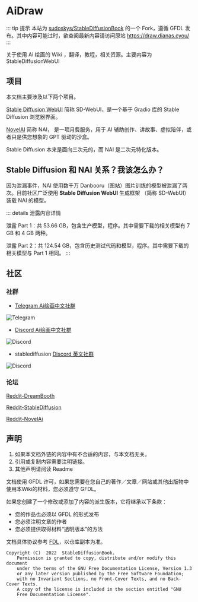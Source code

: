 <script setup>
import Actions from './components/Actions.vue'
</script>

# AiDraw

::: tip 提示
本站为 [sudoskys/StableDiffusionBook](https://github.com/sudoskys/StableDiffusionBook) 的一个 Fork，遵循 GFDL 发布。其中内容可能过时，欲查阅最新内容请访问原站 https://draw.dianas.cyou/
:::

关于使用 Ai 绘画的 Wiki ，翻译，教程，相关资源。主要内容为 StableDiffusionWebUI

<Actions />

## 项目

本文档主要涉及以下两个项目。

[Stable Diffusion WebUI](https://github.com/AUTOMATIC1111/stable-diffusion-webui) 简称 SD-WebUI，是一个基于 Gradio 库的 Stable Diffusion 浏览器界面。

[NovelAI](https://novelai.net/) 简称 NAI， 是一项月费服务，用于 AI 辅助创作、讲故事、虚拟陪伴，或者只是供您想象的 GPT 驱动的沙盒。

Stable Diffusion 本来是面向三次元的，而 NAI 是二次元特化版本。

## Stable Diffusion 和 NAI 关系？我该怎么办？

因为泄漏事件，NAI 使用数千万 Danbooru（图站）图片训练的模型被泄漏了两次。目前社区广泛使用 **Stable Diffusion WebUI** 生成框架 （简称 SD-WebUI）装载 NAI 的模型。

::: details 泄露内容详情

泄露 Part 1：共 53.66 GB，包含生产模型，程序。其中需要下载的相关模型有 7 GB 和 4 GB 两种。

泄露 Part 2：共 124.54 GB，包含历史测试代码和模型，程序。其中需要下载的相关模型与 Part 1 相同。
:::

## 社区

### 社群

- [Telegram Ai绘画中文社群](https://t.me/StableDiffusion_CN)
<img src="https://img.shields.io/badge/Telegram-Group-blue" alt="Telegram">

- [Discord Ai绘画中文社群](https://discord.gg/vhsArSSA6K)
<img src="https://img.shields.io/discord/1033769426216046622?color=blue&label=Discord_Ai%E7%BB%98%E7%94%BB%E4%B8%AD%E6%96%87%E7%BB%84" alt="Discord">

- stablediffusion [Discord 英文社群](https://discord.gg/stablediffusion) 
<img src="https://img.shields.io/discord/1002292111942635562?color=blue&label=Discord_stablediffusion" alt="Discord">

### 论坛

[Reddit-DreamBooth](https://www.reddit.com/r/DreamBooth/)

[Reddit-StableDiffusion](https://www.reddit.com/r/StableDiffusion/)

[Reddit-NovelAi](https://www.reddit.com/r/NovelAi/)


## 声明

1. 如果本文档外链的内容中有不合适的内容，与本文档无关。
2. 引用或复制内容需要注明链接。
3. 其他声明请阅读 Readme

文档使用 GFDL 许可，如果您需要在您自己的著作／文章／网站或其他出版物中使用本Wiki的材料，您必须遵守 GFDL。

如果您创建了一个修改或添加了内容的派生版本，它将继承以下条款：

-   您的作品也必须以 GFDL 的形式发布
-   您必须注明文章的作者
-   您必须提供取得材料“透明版本”的方法

文档具体协议参考 [FDL](https://www.gnu.org/licenses/fdl-1.3.html)，以仓库副本为准。

``` text
Copyright (C)  2022  StableDiffusionBook.
    Permission is granted to copy, distribute and/or modify this document
    under the terms of the GNU Free Documentation License, Version 1.3
    or any later version published by the Free Software Foundation;
    with no Invariant Sections, no Front-Cover Texts, and no Back-Cover Texts.
    A copy of the license is included in the section entitled "GNU
    Free Documentation License".
```
